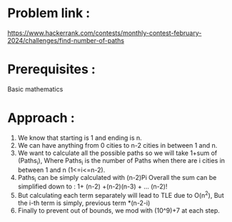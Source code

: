 # Problem link :
https://www.hackerrank.com/contests/monthly-contest-february-2024/challenges/find-number-of-paths

# Prerequisites :
Basic mathematics

# Approach :

1. We know that starting is 1 and ending is n.
2. We can have anything from 0 cities to n-2 cities in between 1 and n.
3. We want to calculate all the possible paths so we will take  1+sum of (Paths<sub>i</sub>),
   Where Paths<sub>i</sub> is the number of Paths when there are i cities in between 1 and n (1<=i<=n-2).
4. Paths<sub>i</sub> can be simply calculated with (n-2)Pi
   Overall the sum can be simplified down to : 1+ (n-2) +(n-2)(n-3) + ... (n-2)!
5. But calculating each term separately will lead to TLE due to O(n<sup>2</sup>), 
   But the i-th term is simply, previous term  *(n-2-i)
6. Finally to prevent out of bounds, we mod with (10^9)+7 at each step.
